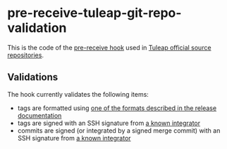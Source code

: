 # pre-receive-tuleap-git-repo-validation

This is the code of the [pre-receive hook](https://docs.tuleap.org/user-guide/code-versioning/git.html#pre-receive-hook)
used in [Tuleap official source repositories](https://tuleap.net/plugins/git/tuleap/tuleap/stable).

## Validations

The hook currently validates the following items:
* tags are formatted using [one of the formats described in the release documentation](../../../docs/release.md)
* tags are signed with an SSH signature from [a known integrator](./src/allowed-integrators)
* commits are signed (or integrated by a signed merge commit) with an SSH signature from [a known integrator](./src/allowed-integrators)
